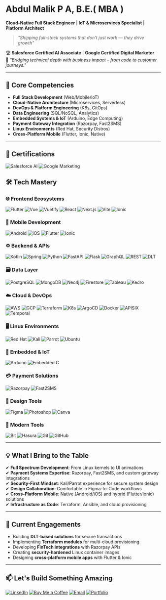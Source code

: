 # Abdul Malik P A, B.E.( MBA )
**Cloud-Native Full Stack Engineer** | **IoT & Microservices Specialist** | **Platform Architect**
> *"Shipping full-stack systems that don’t just work — they drive growth"*

🏆 **Salesforce Certified AI Associate** | **Google Certified Digital Marketer**  
🚀 *"Bridging technical depth with business impact – from code to customer journeys."*

---

## 🧠 Core Competencies

- **Full Stack Development** (Web/Mobile/IoT)
- **Cloud-Native Architecture** (Microservices, Serverless)
- **DevOps & Platform Engineering** (K8s, GitOps)
- **Data Engineering** (SQL/NoSQL, Analytics)
- **Embedded Systems & IoT** (Arduino, Edge Computing)
- **Payment Gateway Integration** (Razorpay, Fast2SMS)
- **Linux Environments** (Red Hat, Security Distros)
- **Cross-Platform Mobile** (Flutter, Ionic, Native)

---

## 🏅 Certifications

![Salesforce AI](https://img.shields.io/badge/Salesforce_AI_Associate-00A1E0?logo=salesforce&logoColor=white)
![Google Marketing](https://img.shields.io/badge/Google_Digital_Marketer-4285F4?logo=google&logoColor=white)

## 🛠️ Tech Mastery

### 🌐 **Frontend Ecosystems**
![Flutter](https://img.shields.io/badge/Flutter-02569B?logo=flutter)
![Vue](https://img.shields.io/badge/Vue.js-4FC08D?logo=vue.js&logoColor=white)
![Vuetify](https://img.shields.io/badge/Vuetify-1867C0?logo=vuetify)
![React](https://img.shields.io/badge/React-61DAFB?logo=react&logoColor=white)
![Next.js](https://img.shields.io/badge/Next.js-000000?logo=next.js)
![Vite](https://img.shields.io/badge/Vite-646CFF?logo=vite&logoColor=white)
![Ionic](https://img.shields.io/badge/Ionic-3880FF?logo=ionic&logoColor=white)

### 📱 **Mobile Development**
![Android](https://img.shields.io/badge/Android-3DDC84?logo=android&logoColor=white)
![iOS](https://img.shields.io/badge/iOS-000000?logo=ios)
![Flutter](https://img.shields.io/badge/Flutter-02569B?logo=flutter)
![Ionic](https://img.shields.io/badge/Ionic-3880FF?logo=ionic&logoColor=white)

### ⚙️ **Backend & APIs**
![Kotlin](https://img.shields.io/badge/Kotlin-7F52FF?logo=kotlin&logoColor=white)
![Spring](https://img.shields.io/badge/Spring-6DB33F?logo=spring&logoColor=white)
![Python](https://img.shields.io/badge/Python-3776AB?logo=python&logoColor=white)
![FastAPI](https://img.shields.io/badge/FastAPI-009688?logo=fastapi&logoColor=white)
![Flask](https://img.shields.io/badge/Flask-000000?logo=flask&logoColor=white)
![GraphQL](https://img.shields.io/badge/GraphQL-E10098?logo=graphql)
![REST](https://img.shields.io/badge/REST_API-FF6C37?logo=postman&logoColor=white)
![DLT](https://img.shields.io/badge/DLT-000000?logo=data:image/svg+xml;base64,...)

### 🗃️ **Data Layer**
![PostgreSQL](https://img.shields.io/badge/PostgreSQL-4169E1?logo=postgresql&logoColor=white)
![MongoDB](https://img.shields.io/badge/MongoDB-47A248?logo=mongodb&logoColor=white)
![Neo4j](https://img.shields.io/badge/Neo4j-008CC1?logo=neo4j&logoColor=white)
![Firestore](https://img.shields.io/badge/Firestore-FFCA28?logo=firebase)
![Tableau](https://img.shields.io/badge/Tableau-E97627?logo=tableau&logoColor=white)
![Kedro](https://img.shields.io/badge/Kedro-000000?logo=python)

### ☁️ **Cloud & DevOps**
![AWS](https://img.shields.io/badge/AWS-FF9900?logo=amazon-aws)
![GCP](https://img.shields.io/badge/GCP-4285F4?logo=google-cloud&logoColor=white)
![Terraform](https://img.shields.io/badge/Terraform-7B42BC?logo=terraform&logoColor=white)
![K8s](https://img.shields.io/badge/Kubernetes-326CE5?logo=kubernetes&logoColor=white)
![ArgoCD](https://img.shields.io/badge/ArgoCD-EF7B4D?logo=argo&logoColor=white)
![Docker](https://img.shields.io/badge/Docker-2496ED?logo=docker&logoColor=white)
![APISIX](https://img.shields.io/badge/APISIX-000000?logo=nginx)
![Temporal](https://img.shields.io/badge/Temporal-000000?logo=data:image/svg+xml;base64,...)

### 🖥️ **Linux Environments**
![Red Hat](https://img.shields.io/badge/Red_Hat-EE0000?logo=red-hat)
![Kali](https://img.shields.io/badge/Kali_Linux-557C94?logo=kali-linux&logoColor=white)
![Parrot](https://img.shields.io/badge/Parrot_Security-000000?logo=parrot-security)
![Ubuntu](https://img.shields.io/badge/Ubuntu-E95420?logo=ubuntu&logoColor=white)

### 🔌 **Embedded & IoT**
![Arduino](https://img.shields.io/badge/Arduino-00979D?logo=arduino)
![Embedded C](https://img.shields.io/badge/Embedded_C-00599C?logo=c)

### 💳 **Payment Solutions**
![Razorpay](https://img.shields.io/badge/Razorpay-0C2451?logo=razorpay)
![Fast2SMS](https://img.shields.io/badge/Fast2SMS-FF6B00?logo=data:image/svg+xml;base64,...)

### 🎨 **Design Tools**
![Figma](https://img.shields.io/badge/Figma-F24E1E?logo=figma&logoColor=white)
![Photoshop](https://img.shields.io/badge/Photoshop-31A8FF?logo=adobe-photoshop)
![Canva](https://img.shields.io/badge/Canva-00C4CC?logo=canva&logoColor=white)

### 🧩 **Modern Tools**
![Bit](https://img.shields.io/badge/Bit-73398D?logo=bit)
![Hasura](https://img.shields.io/badge/Hasura-1EB4D4?logo=hasura&logoColor=white)
![Git](https://img.shields.io/badge/Git-F05032?logo=git&logoColor=white)
![GitHub](https://img.shields.io/badge/GitHub-181717?logo=github)

---

## 💡 What I Bring to the Table

✔ **Full Spectrum Development**: From Linux kernels to UI animations  
✔ **Payment Systems Expertise**: Razorpay, Fast2SMS, and custom gateway integrations  
✔ **Security-First Mindset**: Kali/Parrot experience for secure system design  
✔ **Design Collaboration**: Comfortable in Figma-to-Code workflows  
✔ **Cross-Platform Mobile**: Native (Android/iOS) and hybrid (Flutter/Ionic) solutions  
✔ **Infrastructure as Code**: Terraform, Ansible, and cloud provisioning  

---

## 🚀 Current Engagements

- Building **DLT-based solutions** for secure transactions  
- Implementing **Terraform modules** for multi-cloud provisioning  
- Developing **FinTech integrations** with Razorpay APIs  
- Creating **security-hardened** Linux container images  
- Designing **cross-platform mobile apps** with Flutter & Ionic  

---

## 📫 Let's Build Something Amazing

[![LinkedIn](https://img.shields.io/badge/Connect_on_LinkedIn-0A66C2?logo=linkedin&style=for-the-badge)](https://www.linkedin.com/in/p-a-abdul-malik)
[![Buy Me a Coffee](https://img.shields.io/badge/Support_My_Work-FFDD00?style=for-the-badge&logo=buy-me-a-coffee&logoColor=black)](https://buymeacoffee.com/abdulmalik0602)
[![Email](https://img.shields.io/badge/Contact_Me-D14836?logo=gmail&style=for-the-badge)](mailto:paabdulmalikwork@gmail.com)
[![Portfolio](https://img.shields.io/badge/View_Portfolio-000000?logo=vercel&style=for-the-badge)](https://abdulmalik.pages.dev/)


